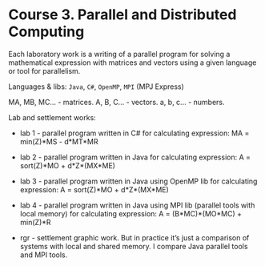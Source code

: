 # Course 3. Parallel and Distributed Computing

Each laboratory work is a writing of a parallel program for solving a mathematical expression with matrices and vectors using a given language or tool for parallelism. 

Languages & libs: `Java`, `C#`, `OpenMP`, `MPI` (MPJ Express)

MA, MB, MC... - matrices. 
A, B, C... - vectors. 
a, b, c... - numbers. 

Lab and settlement works:

* lab 1 - parallel program written in C# for calculating expression: MA = min(Z)\*MS - d\*MT\*MR

* lab 2 - parallel program written in Java for calculating expression: A = sort(Z)\*MO + d\*Z\*(MX\*ME) 

* lab 3 - parallel program written in Java using OpenMP lib for calculating expression: A = sort(Z)\*MO + d\*Z\*(MX\*ME) 

* lab 4 - parallel program written in Java using MPI lib (parallel tools with local memory) for calculating expression: A = (B\*MC)\*(MO\*MC) + min(Z)\*R

* rgr - settlement graphic work. But in practice it’s just a comparison of systems with local and shared memory. I compare Java parallel tools and MPI tools.
